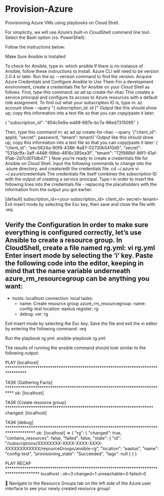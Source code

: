 # Provision-Azure
Provisioning Azure VMs using playbooks on Cloud Shell.

For simplicity, we will use Azure’s built-in CloudShell command line tool.  Select the Bash option (vs. PowerShell).

Follow the instructions below:

Make Sure Ansible is Installed

To check for Ansible, type in:
which ansible
If there is no instance of Ansible, follow these instructions to install. 
Azure CLI will need to be version 2.0.4 or later.  Run the az --version command to find the version.
Acquire Azure Credentials and Configure Ansible to Use Them
For a development environment, create a credentials file for Ansible on your Cloud Shell as follows.
First, type this command:
az ad sp create-for-rbac
This creates a service principal and configure its access to Azure resources with a default role assignment.
To find out what your subscription ID is, type in:
az account show --query "{ subscription_id: id }"
Output like this should show up; copy this information into a text file so that you can copy/paste it later:

{
  "subscription_id": "854c5e9a-ed49-687e-bc7a-96ed7315095"
}
 
 
Then, type this command in:
az ad sp create-for-rbac --query '{"client_id": appId, "secret": password, "tenant": tenant}'
Output like this should show up; copy this information into a text file so that you can copy/paste it later:
{
  "client_id": "eec5624a-90f8-4386-8a87-02730b5410d5",
  "secret": "531dcffa-3aff-4488-99bb-4816c395ea3f",
  "tenant": "72f988bf-86f1-41af-91ab-2d7cd011db47"
}
Now you’re ready to create a credentials file for Ansible on Cloud Shell.  Input the following commands to change into the .azure directory, and create/edit the credentials file:
cd ~/.azure
vi ~/.azure/credentials
The credentials file itself combines the subscription ID with the output of creating a service principal.  Type i in order to insert the following lines into the credentials file - replacing the placeholders with the information from the output you got earlier:

[default]
subscription_id=<your-subscription_id>
client_id=<security-principal-appid>
secret=<security-principal-password>
tenant=<security-principal-tenant>
Exit insert mode by selecting the Esc key, then save and close the file with :wq.

Verify the Configuration
In order to make sure everything is configured correctly, let’s use Ansible to create a resource group.
In CloudShell, create a file named rg.yml:
vi rg.yml
Enter insert mode by selecting the ‘i’ key.
Paste the following code into the editor, keeping in mind that the name variable underneath azure_rm_resourcegroup can be anything you want:
---
- hosts: localhost
  connection: local
  tasks:
    - name: Create resource group
      azure_rm_resourcegroup:
        name: config-test
        location: eastus
      register: rg
    - debug:
        var: rg


Exit insert mode by selecting the Esc key.
Save the file and exit the vi editor by entering the following command:
:wq


Run the playbook rg.yml:
ansible-playbook rg.yml


The results of running the ansible command should look similar to the following output:
 
PLAY [localhost] *********************************************************************************

TASK [Gathering Facts] ***************************************************************************
ok: [localhost]

TASK [Create resource group] *********************************************************************
changed: [localhost]

TASK [debug] *************************************************************************************
ok: [localhost] => {
    "rg": {
        "changed": true,
        "contains_resources": false,
        "failed": false,
        "state": {
            "id": "/subscriptions/XXXXXXXX-XXXX-XXXX-XXXX-XXXXXXXXXXXX/resourceGroups/ansible-rg",
            "location": "eastus",
            "name": "config-test",
            "provisioning_state": "Succeeded",
            "tags": null
        }
    }
}

PLAY RECAP ***************************************************************************************
localhost                  : ok=3    changed=1    unreachable=0    failed=0


Navigate to the Resource Groups tab on the left side of the Azure user interface to see your newly created resource group!


